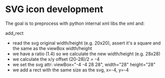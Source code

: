 
# SVG icon development

The goal is to preprocess with python internal xml libs the xml and:


add_rect
- read the svg original width/height (e.g. 20x20), assert it's a square and the same as the viewBox width/height
- we have a ratio (1.4) so we calculate the new width/height (e.g. 28x28)
- we calculate the x/y offset (20-28)/2 = -4
- we set the svg attr: viewBox="-4 -4 28 28", width="28" height="28"
- we add a rect with the same size as the svg, x=-4, y=-4
